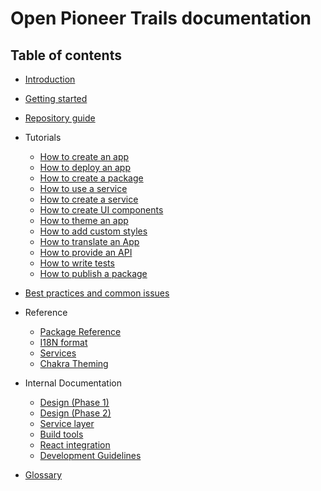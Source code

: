 # Open Pioneer Trails documentation

## Table of contents

-   [Introduction](./Introduction.md)
-   [Getting started](./GettingStarted.md)
-   [Repository guide](./RepositoryGuide.md)

-   Tutorials

    -   [How to create an app](./tutorials/HowToCreateAnApp.md)
    -   [How to deploy an app](./tutorials/HowToDeployAnApp.md)
    -   [How to create a package](./tutorials/HowToCreateAPackage.md)
    -   [How to use a service](./tutorials/HowToUseAService.md)
    -   [How to create a service](./tutorials/HowToCreateAService.md)
    -   [How to create UI components](./tutorials/HowToCreateUiComponents.md)
    -   [How to theme an app](./tutorials/HowToThemeAnApp.md)
    -   [How to add custom styles](./tutorials/HowToAddCustomStyles.md)
    -   [How to translate an App](./tutorials/HowToTranslateAnApp.md)
    -   [How to provide an API](./tutorials/HowToProvideAnAPI.md)
    -   [How to write tests](./tutorials/HowToWriteTests.md)
    -   [How to publish a package](./tutorials/HowToPublishAPackage.md)

-   [Best practices and common issues](./BestPractices.md)

-   Reference

    -   [Package Reference](./reference/Package.md)
    -   [I18N format](./reference/I18nFormat.md)
    -   [Services](./reference/Services.md)
    -   [Chakra Theming](./reference/Theming.md)

-   Internal Documentation

    -   [Design (Phase 1)](./internals/Design_Phase1.md)
    -   [Design (Phase 2)](./internals/Design_Phase2.md)
    -   [Service layer](./internals/ServiceLayer.md)
    -   [Build tools](./internals/BuildTools.md)
    -   [React integration](./internals/ReactIntegration.md)
    -   [Development Guidelines](./internals/Guidelines.md)

-   [Glossary](./Glossary.md)
